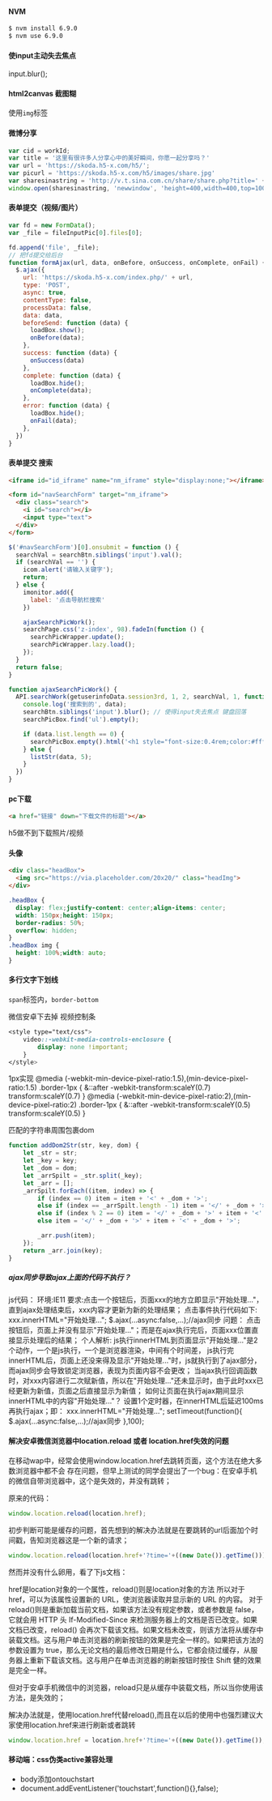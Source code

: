 #### NVM
```cmd
$ nvm install 6.9.0
$ nvm use 6.9.0
```



#### 使input主动失去焦点

input.blur();



#### html2canvas 截图糊

使用`img`标签



#### 微博分享

```js
var cid = workId;
var title = '这里有很许多人分享心中的美好瞬间，你愿一起分享吗？'
var url = 'https://skoda.h5-x.com/h5/';
var picurl = 'https://skoda.h5-x.com/h5/images/share.jpg'
var sharesinastring = 'http://v.t.sina.com.cn/share/share.php?title=' + title + '&url=' + url + '&content=utf-8&sourceUrl=' + url + '&pic=' + picurl;
window.open(sharesinastring, 'newwindow', 'height=400,width=400,top=100,left=100');
```



#### 表单提交（视频/图片）

```js
var fd = new FormData();
var _file = fileInputPic[0].files[0];

fd.append('file', _file);
// 把fd提交给后台
function formAjax(url, data, onBefore, onSuccess, onComplete, onFail) {
  $.ajax({
    url: 'https://skoda.h5-x.com/index.php/' + url,
    type: 'POST',
    async: true,
    contentType: false,
    processData: false,
    data: data,
    beforeSend: function (data) {
      loadBox.show();
      onBefore(data);
    },
    success: function (data) {
      onSuccess(data)
    },
    complete: function (data) {
      loadBox.hide();
      onComplete(data);
    },
    error: function (data) {
      loadBox.hide();
      onFail(data);
    },
  })
}
```



#### 表单提交 搜索

```html
<iframe id="id_iframe" name="nm_iframe" style="display:none;"></iframe>

<form id="navSearchForm" target="nm_iframe">
  <div class="search">
    <i id="search"></i>
    <input type="text">
  </div>
</form>
```
```js
$('#navSearchForm')[0].onsubmit = function () {
  searchVal = searchBtn.siblings('input').val();
  if (searchVal == '') {
    icom.alert('请输入关键字');
    return;
  } else {
    imonitor.add({
      label: '点击导航栏搜索'
    })

    ajaxSearchPicWork();
    searchPage.css('z-index', 98).fadeIn(function () {
      searchPicWrapper.update();
      searchPicWrapper.lazy.load();
    });
  }
  return false;
}

function ajaxSearchPicWork() {
  API.searchWork(getuserinfoData.session3rd, 1, 2, searchVal, 1, function (data) {
    console.log('搜索到的', data);
    searchBtn.siblings('input').blur(); // 使得input失去焦点 键盘回落
    searchPicBox.find('ul').empty();

    if (data.list.length == 0) {
      searchPicBox.empty().html('<h1 style="font-size:0.4rem;color:#fff;text-align:center;padding-top:1rem;">暂无相关信息</h1>')
    } else {
      listStr(data, 5);
    }
  })
}
```



#### pc下载

```html
<a href="链接" down="下载文件的标题"></a>
```
h5做不到下载照片/视频



#### 头像

```html
<div class="headBox">
  <img src="https://via.placeholder.com/20x20/" class="headImg">
</div>
```
```css
.headBox {
  display: flex;justify-content: center;align-items: center;
  width: 150px;height: 150px;
  border-radius: 50%;
  overflow: hidden;
}
.headBox img {
  height: 100%;width: auto;
}
```



#### 多行文字下划线

`span`标签内，`border-bottom`


微信安卓下去掉 视频控制条
```css
<style type="text/css">
    video::-webkit-media-controls-enclosure {
        display: none !important;
    }
</style>
```

1px实现
@media (-webkit-min-device-pixel-ratio:1.5),(min-device-pixel-ratio:1.5)
    .border-1px {
        &::after
            -webkit-transform:scaleY(0.7)
            transform:scaleY(0.7)
    }
@media (-webkit-min-device-pixel-ratio:2),(min-device-pixel-ratio:2)
    .border-1px {
        &::after
            -webkit-transform:scaleY(0.5)
            transform:scaleY(0.5)
    }

匹配的字符串周围包裹dom
```js
function addDom2Str(str, key, dom) {
    let _str = str;
    let _key = key;
    let _dom = dom;
    let _arrSpilt = _str.split(_key);
    let _arr = [];
    _arrSpilt.forEach((item, index) => {
        if (index == 0) item = item + '<' + _dom + '>';
        else if (index == _arrSpilt.length - 1) item = '</' + _dom + '>' + item;
        else if (index % 2 == 0) item = '</' + _dom + '>' + item + '<' + _dom + '>';
        else item = '</' + _dom + '>' + item + '<' + _dom + '>';

        _arr.push(item);
    });
    return _arr.join(key);
}
```



##### ajax同步导致ajax上面的代码不执行？

js代码：
环境:IE11
要求:点击一个按钮后，页面xxx的地方立即显示"开始处理..."，直到ajax处理结束后，xxx内容才更新为新的处理结果；
点击事件执行代码如下:
xxx.innerHTML="开始处理...";
$.ajax(...async:false,...);//ajax同步
问题：
点击按钮后，页面上并没有显示"开始处理..."；而是在ajax执行完后，页面xxx位置直接显示处理后的结果；
个人解析:
js执行innerHTML到页面显示"开始处理..."是2个动作，一个是js执行，一个是浏览器渲染，中间有个时间差，
js执行完innerHTML后，页面上还没来得及显示"开始处理..."时，js就执行到了ajax部分，而ajax同步会导致锁定浏览器，表现为页面内容不会更改；
当ajax执行回调函数时，对xxx内容进行二次赋新值，所以在"开始处理..."还未显示时，由于此时xxx已经更新为新值，页面之后直接显示为新值；
如何让页面在执行ajax期间显示innerHTML中的内容"开始处理..."？
设置1个定时器，在innerHTML后延迟100ms再执行ajax；即：
xxx.innerHTML="开始处理...";
setTimeout(function(){
 $.ajax(...async:false,...);//ajax同步
},100);



#### 解决安卓微信浏览器中location.reload 或者 location.href失效的问题
在移动wap中，经常会使用window.location.href去跳转页面，这个方法在绝大多数浏览器中都不会 
存在问题，但早上测试的同学会提出了一个bug：在安卓手机的微信自带浏览器中，这个是失效的，并没有跳转；

原来的代码：

```javascript
window.location.reload(location.href);
```


初步判断可能是缓存的问题，首先想到的解决办法就是在要跳转的url后面加个时间戳，告知浏览器这是一个新的请求；

```javascript
window.location.reload(location.href+'?time='+((new Date()).getTime()));
```

然而并没有什么卵用，看了下js文档：

href是location对象的一个属性，reload()则是location对象的方法
所以对于href，可以为该属性设置新的 URL，使浏览器读取并显示新的 URL 的内容。
对于reload()则是重新加载当前文档，如果该方法没有规定参数，或者参数是 false，它就会用 HTTP 头 If-Modified-Since 来检测服务器上的文档是否已改变。如果文档已改变，reload() 会再次下载该文档。如果文档未改变，则该方法将从缓存中装载文档。这与用户单击浏览器的刷新按钮的效果是完全一样的。如果把该方法的参数设置为 true，那么无论文档的最后修改日期是什么，它都会绕过缓存，从服务器上重新下载该文档。这与用户在单击浏览器的刷新按钮时按住 Shift 健的效果是完全一样。

但对于安卓手机微信中的浏览器，reload只是从缓存中装载文档，所以当你使用该方法，是失效的；

解决办法就是，使用location.href代替reload(),而且在以后的使用中也强烈建议大家使用location.href来进行刷新或者跳转

```javascript
window.location.href = location.href+'?time='+((new Date()).getTime());
```



#### 移动端：css伪类active兼容处理
- body添加ontouchstart 
- document.addEventListener('touchstart',function(){},false);
